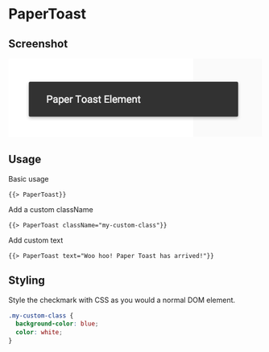 # PaperToast


## Screenshot
![PaperToast ](../../../examples/readme/PaperToast.png)

## Usage

Basic usage

```
{{> PaperToast}}
```

Add a custom className

```
{{> PaperToast className="my-custom-class"}}
```

Add custom text

```
{{> PaperToast text="Woo hoo! Paper Toast has arrived!"}}
```


## Styling

Style the checkmark with CSS as you would a normal DOM element.

```css
.my-custom-class {
  background-color: blue;
  color: white;
}
